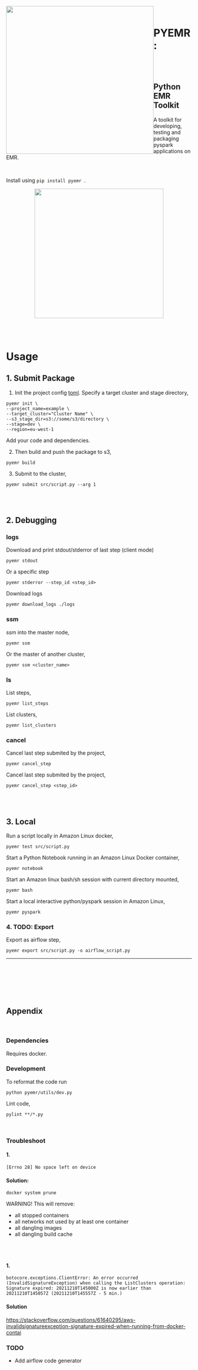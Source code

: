 <br><br>


<img src='.media/logo.png' style='width:400px; float:left'>
<br>

# PYEMR : 
<br><br>

## Python EMR Toolkit


A toolkit for developing, testing and packaging pyspark applications on EMR.

<br> 

Install using
```pip install pyemr ```.

<p align="center">
<img src='.media/code.png' style='width:350px;'>
</p>

<br>
<br>

# Usage

## 1. Submit Package

1. Init the project config [toml](https://python-poetry.org/).  Specify a target cluster and stage directory,
```
pyemr init \
--project_name=example \
--target_cluster="Cluster Name" \
--s3_stage_dir=s3://some/s3/directory \
--stage=dev \
--region=eu-west-1
```

Add your code and dependencies.

2.  Then build and push the package to s3, 
```
pyemr build 
```

3. Submit to the cluster, 
```
pyemr submit src/script.py --arg 1
```

<br>
<br>

## 2. Debugging 

### logs

Download and print stdout/stderror of last step (client mode)

```
pyemr stdout 
```

Or a specific step
```
pyemr stderror --step_id <step_id>
```

Download logs
```
pyemr download_logs ./logs
```

### ssm

ssm into the master node,
```
pyemr ssm 
```

Or the master of another cluster, 
```
pyemr ssm <cluster_name>
```


### ls

List steps,
```
pyemr list_steps
```

List clusters, 
```
pyemr list_clusters
```

### cancel 

Cancel last step submited by the project, 
```
pyemr cancel_step
```

Cancel last step submited by the project, 
```
pyemr cancel_step <step_id>
```

<br>
<br>

## 3. Local 

Run a script locally in Amazon Linux docker, 
```
pyemr test src/script.py
```

Start a Python Notebook running in an Amazon Linux Docker container, 
```
pyemr notebook
```

Start an Amazon linux bash/sh session with current directory mounted,
```
pyemr bash
```

Start a local interactive python/pyspark session in Amazon Linux,
```
pyemr pyspark
```


### 4. TODO: Export
Export as airflow step,
```
pyemr export src/script.py -o airflow_script.py
```

------------------------------------------------------

<br> 
<br> 
<br> 
<br> 
<br> 

## Appendix
<br>

### Dependencies
Requires docker.

### Development 

To reformat the code run 
```
python pyemr/utils/dev.py 
```

Lint code,
```
pylint **/*.py
```

<br> 

### Troubleshoot

#### 1. 
```
[Errno 28] No space left on device
```

#### Solution: 

```
docker system prune
```

WARNING! This will remove:
- all stopped containers
- all networks not used by at least one container
- all dangling images
- all dangling build cache


<br><br>

####  1.

```
botocore.exceptions.ClientError: An error occurred (InvalidSignatureException) when calling the ListClusters operation: Signature expired: 20211210T145000Z is now earlier than 20211210T145057Z (20211210T145557Z - 5 min.)
```


#### Solution

https://stackoverflow.com/questions/61640295/aws-invalidsignatureexception-signature-expired-when-running-from-docker-contai



### TODO 
- Add airflow code generator 
